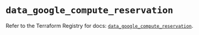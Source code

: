 # `data_google_compute_reservation`

Refer to the Terraform Registry for docs: [`data_google_compute_reservation`](https://registry.terraform.io/providers/hashicorp/google/5.35.0/docs/data-sources/compute_reservation).
